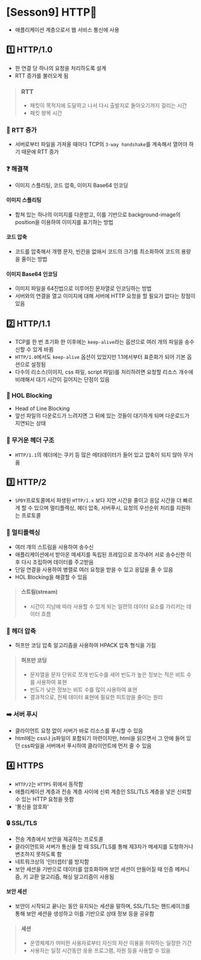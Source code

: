 # [Sesson9] HTTP💾

- 애플리케이션 계층으로서 웹 서비스 통신에 사용

## 1️⃣ HTTP/1.0
- 한 연결 당 하나의 요청을 처리하도록 설계
- RTT 증가를 불러오게 됨

>### RTT
>- 패킷이 목적지에 도달하고 나서 다시 출발지로 돌아오기까지 걸리는 시간
>- 패킷 왕복 시간

### 📛 RTT 증가
- 서버로부터 파일을 가져올 때마다 TCP의 `3-way handshake`를 계속해서 열어야 하기 때문에 RTT 증가
### ❓ 해결책
- 이미지 스플리팅, 코드 압축, 이미지 Base64 인코딩
#### 이미지 스플리팅
- 합쳐 있는 하나의 이미지를 다운받고, 이를 기반으로 background-image의 position을 이용하여 이미지를 표기하는 방법
#### 코드 압축
- 코드를 압축해서 개행 문자, 빈칸을 없애서 코드의 크기를 최소화하여 코드의 용량을 줄이는 방법
#### 이미지 Base64 인코딩
- 이미지 파일을 64진법으로 이루어진 문자열로 인코딩하는 방법
- 서버와의 연결을 열고 이미지에 대해 서버에 HTTP 요청을 할 필요가 없다는 장점이 있음

## 2️⃣ HTTP/1.1
- TCP를 한 번 초기화 한 이후에는 `keep-alive`라는 옵션으로 여러 개의 파일을 송수신할 수 있게 바뀜
- `HTTP/1.0`에서도 `keep-alive` 옵션이 있었지만 1.1에서부터 표준화가 되어 기본 옵션으로 설정됨
- 다수의 리소스(이미지, css 파일, script 파일)를 처리하려면 요청할 리소스 개수에 비례해서 대기 시간이 길어지는 단점이 있음

### 🚫 HOL Blocking
- Head of Line Blocking
- 앞선 파일의 다운로드가 느려지면 그 뒤에 있는 것들이 대기하게 되며 다운로드가 지연되는 상태
### 🐷 무거운 헤더 구조
- `HTTP/1.1`의 헤더에는 쿠키 등 많은 메타데이터가 들어 있고 압축이 되지 않아 무거움
## 3️⃣ HTTP/2
- `SPDY`프로토콜에서 파생된 `HTTP/1.x` 보다 지연 시간을 줄이고 응답 시간을 더 빠르게 할 수 있으며 멀티플렉싱, 헤더 압축, 서버푸시, 요청의 우선순위 처리를 지원하는 프로토콜

### 🔀 멀티플렉싱
- 여러 개의 스트림을 사용하여 송수신
- 애플리케이션에서 받아온 메세지를 독립된 프레임으로 조각내어 서로 송수신한 이후 다시 조립하며 데이터를 주고받음
- 단일 연결을 사용하여 병렬로 여러 요청을 받을 수 있고 응답을 줄 수 있음
- HOL Blocking을 해결할 수 있음

>#### 스트림(stream)
>- 시간이 지남에 따라 사용할 수 있게 되는 일련의 데이터 요소를 가리키는 데이터 흐름

### 💊 헤더 압축
- 허프만 코딩 압축 알고리즘을 사용하여 HPACK 압축 형식을 가짐

>#### 허프만 코딩
>- 문자열을 문자 단위로 쪼개 빈도수를 세어 빈도가 높은 정보는 적은 비트 수를 사용하여 표현
>- 빈도가 낮은 정보는 비트 수를 많이 사용하여 표현
>- 결과적으로, 전체 데이터 표현에 필요한 피트양을 줄이는 원리

### ➡️ 서버 푸시
- 클라이언트 요청 없이 서버가 바로 리소스를 푸시할 수 있음
- html에는 css나 js파일이 포함되기 마련이지만, html을 읽으면서 그 안에 들어 있던 css파일을 서버에서 푸시하여 클라이언트에 먼저 줄 수 있음

## 4️⃣ HTTPS
- `HTTP/2`는 `HTTPS` 위에서 동작함
- 애플리케이션 계층과 전송 계층 사이에 신뢰 계층인 SSL/TLS 계층을 넣은 신뢰할 수 있는 HTTP 요청을 뜻함
- '통신을 암호화'

### 🔒 SSL/TLS
- 전송 계층에서 보안을 제공하는 프로토콜
- 클라이언트와 서버가 통신을 할 때 SSL/TLS를 통해 제3자가 메세지를 도청하거나 변조하지 못하도록 함
- 네트워크상의 '인터셉터'를 방지함
- 보안 세션을 기반으로 데이터를 암호화하며 보안 세션이 만들어질 때 인증 메커니즘, 키 교환 알고리즘, 해싱 알고리즘이 사용됨
#### 보안 세션
- 보안이 시작되고 끝나는 동안 유지되는 세션을 말하며, SSL/TLS는 핸드셰이크를 통해 보안 세션을 생성하고 이를 기반으로 상태 정보 등을 공유함

>#### 세션
>- 운영체제가 어떠한 사용자로부터 자신의 자산 이용을 허락하는 일정한 기간
>- 사용자는 일정 시간동안 응용 프로그램, 자원 등을 사용할 수 있음
